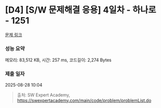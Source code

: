 # [D4] [S/W 문제해결 응용] 4일차 - 하나로 - 1251 

[문제 링크](https://swexpertacademy.com/main/code/problem/problemDetail.do?contestProbId=AV15StKqAQkCFAYD) 

### 성능 요약

메모리: 83,512 KB, 시간: 257 ms, 코드길이: 2,274 Bytes

### 제출 일자

2025-08-28 10:04



> 출처: SW Expert Academy, https://swexpertacademy.com/main/code/problem/problemList.do
